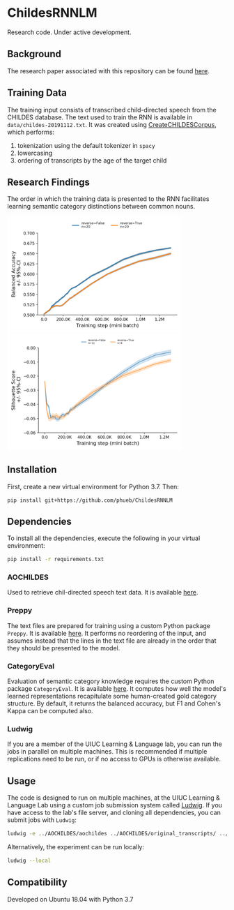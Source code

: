 # ChildesRNNLM

Research code. Under active development.

## Background

The research paper associated with this repository can be found [here](https://osf.io/j943u/).

## Training Data

The training input consists of transcribed child-directed speech from the CHILDES database.
The text used to train the RNN is available in `data/childes-20191112.txt`. 
It was created using [CreateCHILDESCorpus](https://github.com/UIUCLearningLanguageLab/CreateCHILDESCorpus), which performs:

1) tokenization using the default tokenizer in `spacy`
2) lowercasing
3) ordering of transcripts by the age of the target child

## Research Findings

The order in which the training data is presented to the RNN facilitates 
learning semantic category distinctions between common nouns.

<img src="images/ao-effect.png" width="400">

<img src="images/silhouette_score.png" width="400">

## Installation

First, create a new virtual environment for Python 3.7. Then:

```
pip install git+https://github.com/phueb/ChildesRNNLM
```

## Dependencies

To install all the dependencies, execute the following in your virtual environment: 

```bash
pip install -r requirements.txt
```

### AOCHILDES

Used to retrieve chil-directed speech text data.
It is available [here](https://github.com/UIUCLearningLanguageLab/AOCHILDES).

### Preppy

The text files are prepared for training using a custom Python package `Preppy`.
It is available [here](https://github.com/phueb/Preppy).
It performs no reordering of the input, and assumes instead that the lines in the text file are already in the order that they should be presented to the model.

### CategoryEval

Evaluation of semantic category knowledge requires the custom Python package `CategoryEval`.
It is available [here](https://github.com/phueb/CategoryEval).
It computes how well the model's learned representations recapitulate some human-created gold category structure.
By default, it returns the balanced accuracy, but F1 and Cohen's Kappa can be computed also.

### Ludwig

If you are a member of the UIUC Learning & Language lab, you can run the jobs in parallel on multiple machines.
This is recommended if multiple replications need to be run, or if no access to GPUs is otherwise available.

## Usage

The code is designed to run on multiple machines, at the UIUC Learning & Language Lab using a custom job submission system called [Ludwig](https://github.com/phueb/Ludwig).
If you have access to the lab's file server, and cloning all dependencies, you can submit jobs with `Ludwig`:

```bash
ludwig -e ../AOCHILDES/aochildes ../AOCHILDES/original_transcripts/ ../Preppy ../CategoryEval
```

Alternatively, the experiment can be run locally:

```bash
ludwig --local
```

## Compatibility

Developed on Ubuntu 18.04 with Python 3.7
